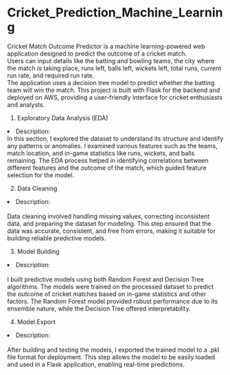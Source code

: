 # Cricket_Prediction_Machine_Learning

Cricket Match Outcome Predictor is a machine learning-powered web application designed to predict the outcome of a cricket match.<br> Users can input details like the batting and bowling teams, the city where the match is taking place, runs left, balls left, wickets left, total runs, current run rate, and required run rate.<br>The application uses a decision tree model to predict whether the batting team will win the match. This project is built with Flask for the backend and deployed on AWS, providing a user-friendly interface for cricket enthusiasts and analysts.<br>

1) Exploratory Data Analysis (EDA)<br>
<li>Description:<br></li>
In this section, I explored the dataset to understand its structure and identify any patterns or anomalies. I examined various features such as the teams, match location, and in-game statistics like runs, wickets, and balls remaining. The EDA process helped in identifying correlations between different features and the outcome of the match, which guided feature selection for the model.<br>

2) Data Cleaning<br>
<li>Description:</li><br>
Data cleaning involved handling missing values, correcting inconsistent data, and preparing the dataset for modeling. This step ensured that the data was accurate, consistent, and free from errors, making it suitable for building reliable predictive models.<br>

3) Model Building<br>
<li>Description:</li><br>
I built predictive models using both Random Forest and Decision Tree algorithms. The models were trained on the processed dataset to predict the outcome of cricket matches based on in-game statistics and other factors. The Random Forest model provided robust performance due to its ensemble nature, while the Decision Tree offered interpretability.<br>

4) Model Export<br>
<li>Description:</li><br>
After building and testing the models, I exported the trained model to a .pkl file format for deployment. This step allows the model to be easily loaded and used in a Flask application, enabling real-time predictions.<br>
